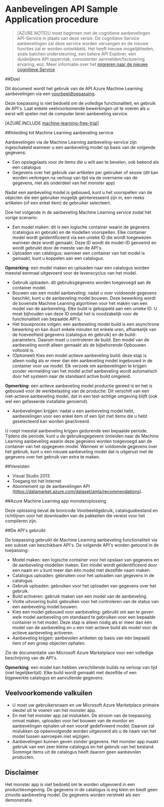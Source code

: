 <properties 
    pageTitle="Veelvoorkomende bewerkingen in de Machine Learning aanbevelingen API | Microsoft Azure" 
    description="Azure ML aanbeveling voorbeeldtoepassing" 
    services="machine-learning" 
    documentationCenter="" 
    authors="LuisCabrer" 
    manager="jhubbard" 
    editor="cgronlun"/>

<tags 
    ms.service="machine-learning" 
    ms.workload="data-services" 
    ms.tgt_pltfrm="na" 
    ms.devlang="na" 
    ms.topic="article" 
    ms.date="09/08/2016" 
    ms.author="luisca"/> 


# <a name="recommendations-api-sample-application-walkthrough"></a>Aanbevelingen API Sample Application procedure

>[AZURE.NOTE]U moet beginnen met de cognitieve aanbevelingen API-Service in plaats van deze versie. De cognitieve Service aanbevelingen zal deze service worden vervangen en de nieuwe functies zal er worden ontwikkeld. Het heeft nieuwe mogelijkheden, zoals batchen ondersteuning, een betere API Explorer, een duidelijkere API oppervlak, consistenter aanmelden/facturering ervaring, enz.
> Meer informatie over het [migreren naar de nieuwe cognitieve Service](http://aka.ms/recomigrate)

##<a name="purpose"></a>Doel

Dit document wordt het gebruik van de API Azure Machine Learning aanbevelingen via een [voorbeeldtoepassing](https://code.msdn.microsoft.com/Recommendations-144df403).

Deze toepassing is niet bedoeld om de volledige functionaliteit, en gebruik de API's. Laat enkele veelvoorkomende bewerkingen uit te voeren als u eerst wilt spelen met de computer leren aanbeveling service. 

[AZURE.INCLUDE [machine-learning-free-trial](../../includes/machine-learning-free-trial.md)]

##<a name="introduction-to-machine-learning-recommendation-service"></a>Inleiding tot Machine Learning aanbeveling service

Aanbevelingen via de Machine Learning aanbeveling-service zijn ingeschakeld wanneer u een aanbeveling model op basis van de volgende gegevens:

* Een opslagplaats voor de items die u wilt aan te bevelen, ook bekend als een catalogus
* Gegevens over het gebruik van artikelen per gebruiker of sessie (dit kan worden verkregen na verloop van tijd via de overname van de gegevens, niet als onderdeel van het monster app)

Nadat een aanbeveling model is gebouwd, kunt u het voorspellen van de objecten die een gebruiker mogelijk geïnteresseerd zijn in, een reeks artikelen (of een enkel item) de gebruiker selecteert.

Doe het volgende in de aanbeveling Machine Learning service zodat het vorige scenario:

* Een model maken: dit is een logische container waarin de gegevens (catalogus en gebruik) en de modellen voorspellen. Elke container model wordt geïdentificeerd via een unieke ID die wordt toegewezen wanneer deze wordt gemaakt. Deze ID wordt de model-ID genoemd en wordt gebruikt door de meeste van de API's. 
* Uploaden van catalogus: wanneer een container van het model is gemaakt, kunt u koppelen aan een catalogus.

**Opmerking**: een model maken en uploaden naar een catalogus worden meestal eenmaal uitgevoerd voor de levenscyclus van het model.

* Gebruik uploaden: dit gebruiksgegevens worden toegevoegd aan de container model.
* Bouwen van een model aanbeveling: nadat u over voldoende gegevens beschikt, kunt u de aanbeveling model bouwen. Deze bewerking wordt de bovenste Machine Learning algoritmen voor het maken van een model van de aanbeveling. Elke build is gekoppeld aan een unieke ID. U moet bijhouden van deze ID omdat het is noodzakelijk voor de functionaliteit van bepaalde API's.
* Het bouwproces volgen: een aanbeveling model build is een asynchrone bewerking en kan duurt enkele minuten tot enkele uren, afhankelijk van de hoeveelheid gegevens (catalogus en gebruik) en de build-parameters. Daarom moet u controleren de build. Een model van de aanbeveling wordt alleen gemaakt als de bijbehorende Opbouwen voltooid is.
* (Optioneel) Kies een model actieve aanbeveling build: deze stap is alleen nodig als er meer dan één aanbeveling model ingebouwd in de container voor uw model. Elk verzoek om aanbevelingen te krijgen zonder vermelding van het model actief aanbeveling wordt automatisch door het systeem naar de standaard active build omgeleid. 

**Opmerking**: een actieve aanbeveling model productie gereed is en het is gebouwd voor de werkbelasting van de productie. Dit verschilt van een niet-actieve aanbeveling model, dat in een test-achtige omgeving blijft (ook wel een gefaseerde installatie genoemd).

* Aanbevelingen krijgen: nadat u een aanbeveling model hebt, aanbevelingen voor een enkel item of een lijst met items die u hebt geselecteerd kan worden geactiveerd. 

U roept meestal aanbeveling krijgen gedurende een bepaalde periode. Tijdens die periode, kunt u de gebruiksgegevens omleiden naar de Machine Learning aanbeveling waarin deze gegevens worden toegevoegd aan de container van het opgegeven model. Wanneer er voldoende gegevens over het gebruik, kunt u een nieuwe aanbeveling model dat is uitgerust met de gegevens over het gebruik van extra te maken. 

##<a name="prerequisites"></a>Vereisten

* Visual Studio 2013
* Toegang tot het Internet 
* Abonnement op de aanbevelingen API (https://datamarket.azure.com/dataset/amla/recommendations).

##<a name="azure-machine-learning-sample-app-solution"></a>Azure Machine Learning app monsteroplossing

Deze oplossing bevat de broncode Voorbeeldgebruik, catalogusbestand en richtlijnen voor het downloaden van de pakketten die vereist voor het compileren zijn.

##<a name="the-apis-used"></a>De API's gebruikt

De toepassing gebruikt de Machine Learning aanbeveling functionaliteit via een subset van beschikbare API's. De volgende API's worden getoond in de toepassing:

* Model maken: een logische container voor het opslaan van gegevens en de aanbeveling-modellen maken. Een model wordt geïdentificeerd door een naam en u kunt meer dan één model met dezelfde naam maken.
* Catalogus uploaden: gebruiken voor het uploaden van gegevens in de catalogus.
* Gebruik uploaden: gebruiken voor het uploaden van gegevens over het gebruik.
* Build activeren: gebruik maken van een model van de aanbeveling.
* Vlotte uitvoering build: gebruiken voor het controleren van de status van een aanbeveling model bouwen.
* Kies een model gebouwd voor aanbeveling: gebruikt om aan te geven welk model aanbeveling om standaard te gebruiken voor een bepaalde container in het model. Deze stap is alleen nodig als er meer dan één model van de aanbeveling en u een niet-actieve build als model voor de actieve aanbeveling activeren.
* Aanbeveling krijgen: aanbevolen artikelen op basis van één bepaald item of een groep objecten ophalen. 

Zie de documentatie van Microsoft Azure Marketplace voor een volledige beschrijving van de API's. 

**Opmerking**: een model kan hebben verschillende builds na verloop van tijd (niet tegelijkertijd). Elke build wordt gemaakt met dezelfde of een bijgewerkte catalogus en aanvullende gegevens.

## <a name="common-pitfalls"></a>Veelvoorkomende valkuilen

* U moet uw gebruikersnaam en uw Microsoft Azure Marketplace primaire sleutel uit te voeren van het monster app.
* En met het monster app zal mislukken. De stroom van de toepassing omvat maken, uploaden voor het bouwen van de monitor en aanbevelingen ophalen uit een vooraf gedefinieerd model; Daarom zal mislukken op opeenvolgende worden uitgevoerd als u de naam van het model tussen aanroepen niet wijzigen.
* Aanbevelingen kunnen geven zonder gegevens. Het monster app maakt gebruik van een zeer kleine catalogus en het gebruik van het bestand. Sommige items uit de catalogus heeft daarom geen aanbevolen producten.

## <a name="disclaimer"></a>Disclaimer
Het monster app is niet bedoeld om te worden uitgevoerd in een productieomgeving. De gegevens in de catalogus is erg klein en biedt geen zinvolle aanbeveling model. De gegevens worden verstrekt als een demonstratie. 
 
